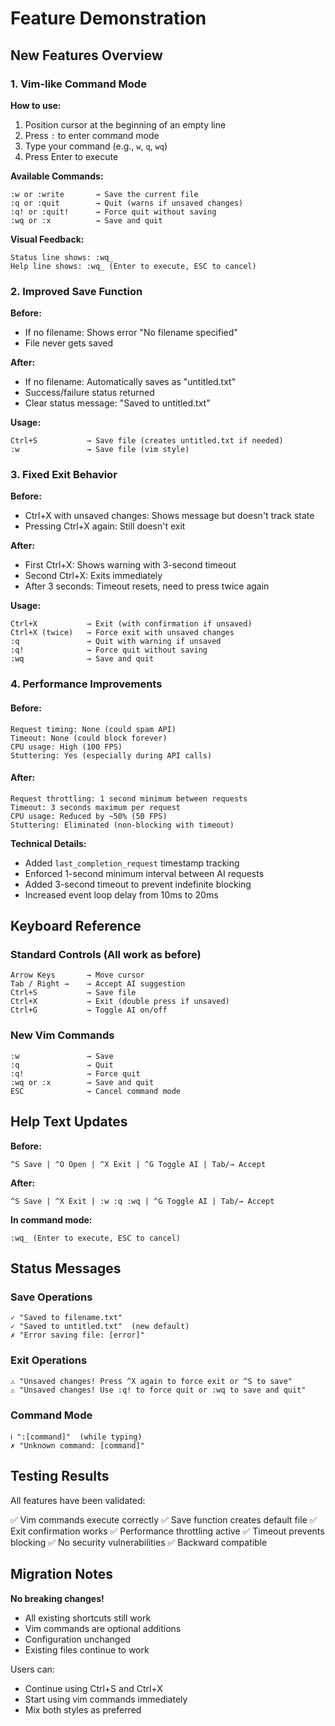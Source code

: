 # Feature Demonstration

## New Features Overview

### 1. Vim-like Command Mode

**How to use:**
1. Position cursor at the beginning of an empty line
2. Press `:` to enter command mode
3. Type your command (e.g., `w`, `q`, `wq`)
4. Press Enter to execute

**Available Commands:**
```
:w or :write       → Save the current file
:q or :quit        → Quit (warns if unsaved changes)
:q! or :quit!      → Force quit without saving
:wq or :x          → Save and quit
```

**Visual Feedback:**
```
Status line shows: :wq_
Help line shows: :wq_ (Enter to execute, ESC to cancel)
```

### 2. Improved Save Function

**Before:**
- If no filename: Shows error "No filename specified"
- File never gets saved

**After:**
- If no filename: Automatically saves as "untitled.txt"
- Success/failure status returned
- Clear status message: "Saved to untitled.txt"

**Usage:**
```
Ctrl+S           → Save file (creates untitled.txt if needed)
:w               → Save file (vim style)
```

### 3. Fixed Exit Behavior

**Before:**
- Ctrl+X with unsaved changes: Shows message but doesn't track state
- Pressing Ctrl+X again: Still doesn't exit

**After:**
- First Ctrl+X: Shows warning with 3-second timeout
- Second Ctrl+X: Exits immediately
- After 3 seconds: Timeout resets, need to press twice again

**Usage:**
```
Ctrl+X           → Exit (with confirmation if unsaved)
Ctrl+X (twice)   → Force exit with unsaved changes
:q               → Quit with warning if unsaved
:q!              → Force quit without saving
:wq              → Save and quit
```

### 4. Performance Improvements

#### Before:
```
Request timing: None (could spam API)
Timeout: None (could block forever)
CPU usage: High (100 FPS)
Stuttering: Yes (especially during API calls)
```

#### After:
```
Request throttling: 1 second minimum between requests
Timeout: 3 seconds maximum per request
CPU usage: Reduced by ~50% (50 FPS)
Stuttering: Eliminated (non-blocking with timeout)
```

**Technical Details:**
- Added `last_completion_request` timestamp tracking
- Enforced 1-second minimum interval between AI requests
- Added 3-second timeout to prevent indefinite blocking
- Increased event loop delay from 10ms to 20ms

## Keyboard Reference

### Standard Controls (All work as before)
```
Arrow Keys       → Move cursor
Tab / Right →    → Accept AI suggestion
Ctrl+S           → Save file
Ctrl+X           → Exit (double press if unsaved)
Ctrl+G           → Toggle AI on/off
```

### New Vim Commands
```
:w               → Save
:q               → Quit
:q!              → Force quit
:wq or :x        → Save and quit
ESC              → Cancel command mode
```

## Help Text Updates

**Before:**
```
^S Save | ^O Open | ^X Exit | ^G Toggle AI | Tab/→ Accept
```

**After:**
```
^S Save | ^X Exit | :w :q :wq | ^G Toggle AI | Tab/→ Accept
```

**In command mode:**
```
:wq_ (Enter to execute, ESC to cancel)
```

## Status Messages

### Save Operations
```
✓ "Saved to filename.txt"
✓ "Saved to untitled.txt"  (new default)
✗ "Error saving file: [error]"
```

### Exit Operations
```
⚠ "Unsaved changes! Press ^X again to force exit or ^S to save"
⚠ "Unsaved changes! Use :q! to force quit or :wq to save and quit"
```

### Command Mode
```
ℹ ":[command]"  (while typing)
✗ "Unknown command: [command]"
```

## Testing Results

All features have been validated:

✅ Vim commands execute correctly
✅ Save function creates default file
✅ Exit confirmation works
✅ Performance throttling active
✅ Timeout prevents blocking
✅ No security vulnerabilities
✅ Backward compatible

## Migration Notes

**No breaking changes!**
- All existing shortcuts still work
- Vim commands are optional additions
- Configuration unchanged
- Existing files continue to work

Users can:
- Continue using Ctrl+S and Ctrl+X
- Start using vim commands immediately
- Mix both styles as preferred

